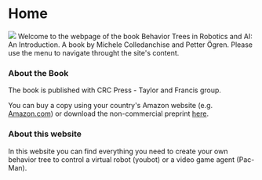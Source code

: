 # Home
![](https://images.tandf.co.uk/common/jackets/amazon/978113859/9781138593732.jpg)
Welcome to the webpage of the book Behavior Trees in Robotics and AI: An Introduction. A book by Michele Colledanchise and Petter Ögren.
Please use the menu to navigate throught the site's content.

### About the Book 
The book is published with CRC Press - Taylor and Francis group. 

You can buy a copy using your country's Amazon website (e.g. [Amazon.com](https://www.amazon.com/Behavior-Trees-Robotics-Introduction-Intelligence/dp/1138593737)) or download the non-commercial preprint [here](https://arxiv.org/abs/1709.00084).


### About this website
In this website you can find everything you need to create your own behavior tree to control a virtual robot (youbot) or a video game agent (Pac-Man).
